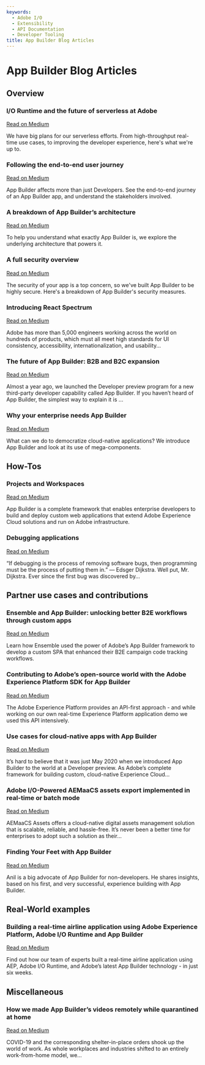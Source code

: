 ```yaml
---
keywords:
  - Adobe I/O
  - Extensibility
  - API Documentation
  - Developer Tooling
title: App Builder Blog Articles
---
```


# App Builder Blog Articles

## Overview

<DiscoverBlock slots="heading, link, text" width="100%"/>

### I/O Runtime and the future of serverless at Adobe

[Read on Medium](https://medium.com/adobetech/i-o-runtime-and-the-future-of-serverless-at-adobe-2c647b43d3a7)

We have big plans for our serverless efforts. From high-throughput real-time use cases, to improving the developer experience, here's what we're up to.

<DiscoverBlock slots="heading, link, text" width="100%"/>

### Following the end-to-end user journey

[Read on Medium](https://medium.com/adobetech/following-the-end-to-end-user-journey-project-firefly-guides-6f961648ed20)

App Builder affects more than just Developers. See the end-to-end journey of an App Builder app, and understand the stakeholders involved.

<DiscoverBlock slots="heading, link, text" width="100%"/>

### A breakdown of App Builder’s architecture

[Read on Medium](https://medium.com/adobetech/a-breakdown-of-fireflys-architecture-project-firefly-guides-fe4f38e16014)

To help you understand what exactly App Builder is, we explore the underlying architecture that powers it.

<DiscoverBlock slots="heading, link, text" width="100%"/>

### A full security overview

[Read on Medium](https://medium.com/adobetech/a-full-security-overview-project-firefly-guides-c0b10919be2a)

The security of your app is a top concern, so we've built App Builder to be highly secure. Here's a breakdown of App Builder's security measures.

<DiscoverBlock slots="heading, link, text" width="100%"/>

### Introducing React Spectrum

[Read on Medium](https://medium.com/adobetech/introducing-react-spectrum-2f3dfab45906)

Adobe has more than 5,000 engineers working across the world on hundreds of products, which must all meet high standards for UI consistency, accessibility, internationalization, and usability…

<DiscoverBlock slots="heading, link, text" width="100%"/>

### The future of App Builder: B2B and B2C expansion

[Read on Medium](https://medium.com/adobetech/the-future-of-project-firefly-b2b-and-b2c-expansion-89de7ec60610)

Almost a year ago, we launched the Developer preview program for a new third-party developer capability called App Builder. If you haven’t heard of App Builder, the simplest way to explain it is …

<DiscoverBlock slots="heading, link, text" width="100%"/>

### Why your enterprise needs App Builder

[Read on Medium](https://medium.com/adobetech/why-your-enterprise-needs-project-firefly-9c2f2469a5f2)

What can we do to democratize cloud-native applications? We introduce App Builder and look at its use of mega-components.

## How-Tos

<DiscoverBlock slots="heading, link, text" width="100%"/>

### Projects and Workspaces

[Read on Medium](https://medium.com/adobetech/project-firefly-how-to-projects-and-workspaces-9738d31338e7)

App Builder is a complete framework that enables enterprise developers to build and deploy custom web applications that extend Adobe Experience Cloud solutions and run on Adobe infrastructure.

<DiscoverBlock slots="heading, link, text" width="100%"/>

### Debugging applications

[Read on Medium](https://medium.com/adobetech/debugging-applications-project-firefly-ecbe3e2a4495)

“If debugging is the process of removing software bugs, then programming must be the process of putting them in.” — Edsger Dijkstra. Well put, Mr. Dijkstra. Ever since the first bug was discovered by…

## Partner use cases and contributions

<DiscoverBlock slots="heading, link, text" width="100%"/>

### Ensemble and App Builder: unlocking better B2E workflows through custom apps

[Read on Medium](https://medium.com/adobetech/building-an-spa-to-enhance-b2e-workflows-with-project-firefly-de128b180ee3)

Learn how Ensemble used the power of Adobe’s App Builder framework to develop a custom SPA that enhanced their B2E campaign code tracking workflows.

<DiscoverBlock slots="heading, link, text" width="100%"/>

### Contributing to Adobe’s open-source world with the Adobe Experience Platform SDK for App Builder

[Read on Medium](https://medium.com/adobetech/contributing-to-adobes-open-source-world-with-the-adobe-experience-platform-sdk-for-project-1ae80d140608)

The Adobe Experience Platform provides an API-first approach - and while working on our own real-time Experience Platform application demo we used this API intensively.

<DiscoverBlock slots="heading, link, text" width="100%"/>

### Use cases for cloud-native apps with App Builder

[Read on Medium](https://medium.com/adobetech/use-cases-project-firefly-cloud-native-apps-32f5ac6ef718)

It’s hard to believe that it was just May 2020 when we introduced App Builder to the world at a Developer preview. As Adobe’s complete framework for building custom, cloud-native Experience Cloud…

<DiscoverBlock slots="heading, link, text" width="100%"/>

### Adobe I/O-Powered AEMaaCS assets export implemented in real-time or batch mode

[Read on Medium](https://medium.com/adobetech/adobe-i-o-powered-aemaacs-assets-export-implemented-in-real-time-or-batch-mode-95b8f275cca2)

AEMaaCS Assets offers a cloud-native digital assets management solution that is scalable, reliable, and hassle-free. It’s never been a better time for enterprises to adopt such a solution as their…

<DiscoverBlock slots="heading, link, text" width="100%"/>

### Finding Your Feet with App Builder

[Read on Medium](https://medium.com/adobetech/project-firefly-getting-started-b3957e83b9f1)

Anil is a big advocate of App Builder for non-developers. He shares insights, based on his first, and very successful, experience building with App Builder.

## Real-World examples

<DiscoverBlock slots="heading, link, text" width="100%"/>

### Building a real-time airline application using Adobe Experience Platform, Adobe I/O Runtime and App Builder

[Read on Medium](https://www.netcentric.biz/insights/2020/06/building-an-aep-demo-with-firefly.html?utm_source=linkedin&utm_medium=social_nonpaid&utm_campaign=20_insights&utm_content=link_post&es_id=8e9abf83f6)

Find out how our team of experts built a real-time airline application using AEP, Adobe I/O Runtime, and Adobe’s latest App Builder technology - in just six weeks.

## Miscellaneous

<DiscoverBlock slots="heading, link, text" width="100%"/>

### How we made App Builder’s videos remotely while quarantined at home

[Read on Medium](https://medium.com/adobetech/how-we-made-project-firefly-videos-remotely-in-quarantine-1a20c0f53e83)

COVID-19 and the corresponding shelter-in-place orders shook up the world of work. As whole workplaces and industries shifted to an entirely work-from-home model, we…
